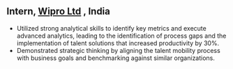 ##  Intern, [Wipro Ltd](https://www.wipro.com/) , India
* Utilized strong analytical skills to identify key metrics and execute advanced analytics, leading to the identification of process gaps and the implementation of talent solutions that increased productivity by 30%.
* Demonstrated strategic thinking by aligning the talent mobility process with business goals and benchmarking against similar organizations.
